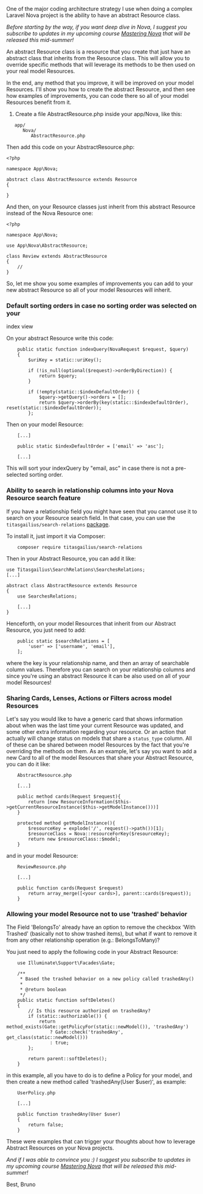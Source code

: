 One of the major coding architecture strategy I use when doing a complex Laravel Nova project
is the ability to have an abstract Resource class.

*Before starting by the way, if you want deep dive in Nova, I suggest you subscribe to updates
in my upcoming course [Mastering Nova](*https://www.masteringnova.com) that will be released
this mid-summer!*

An abstract Resource class is a resource that you create that just have
an abstract class that inherits from the Resource class. This will allow you to
override specific methods that will leverage its methods to be then used
on your real model Resources.

In the end, any method that you improve, it will be improved on your model Resources.
I'll show you how to create the abstract Resource, and then see how examples
of improvements, you can code there so all of your model Resources benefit from it.

1. Create a file AbstractResource.php inside your app/Nova, like this:

```
   app/
      Nova/
         AbstractResource.php
```

Then add this code on your AbstractResource.php:

```
<?php

namespace App\Nova;

abstract class AbstractResource extends Resource
{

}
```

And then, on your Resource classes just inherit from this abstract Resource instead
of the Nova Resource one:

```
<?php

namespace App\Nova;

use App\Nova\AbstractResource;

class Review extends AbstractResource
{
    //
}
```

So, let me show you some examples of improvements you can add to your new
abstract Resource so all of your model Resources will inherit.

### Default sorting orders in case no sorting order was selected on your
index view

On your abstract Resource write this code:

```
    public static function indexQuery(NovaRequest $request, $query)
    {
        $uriKey = static::uriKey();

        if (!is_null(optional($request)->orderByDirection)) {
            return $query;
        }

        if (!empty(static::$indexDefaultOrder)) {
            $query->getQuery()->orders = [];
            return $query->orderBy(key(static::$indexDefaultOrder), reset(static::$indexDefaultOrder));
        };
```

Then on your model Resource:

```
    [...]

    public static $indexDefaultOrder = ['email' => 'asc'];

    [...]
```

This will sort your indexQuery by "email, asc" in case there is not a pre-selected
sorting order.

### Ability to search in relationship columns into your Nova Resource search feature

If you have a relationship field you might have seen that you cannot use it
to search on your Resource search field. In that case, you can use the
`titasgailius/search-relations` [package](*https://github.com/TitasGailius/nova-search-relations).

To install it, just import it via Composer:

```
    composer require titasgailius/search-relations
```

Then in your Abstract Resource, you can add it like:

```
use Titasgailius\SearchRelations\SearchesRelations;
[...]

abstract class AbstractResource extends Resource
{
    use SearchesRelations;

    [...]
}
```

Henceforth, on your model Resources that inherit from our Abstract Resource,
you just need to add:

```
    public static $searchRelations = [
        'user' => ['username', 'email'],
    ];
```

where the key is your relationship name, and then an array of searchable column values. Therefore you can search on your relationship columns
and since you're using an abstract Resource it can be also used on all of your
model Resources!

### Sharing Cards, Lenses, Actions or Filters across model Resources

Let's say you would like to have a generic card that shows information about when
was the last time your current Resource was updated, and some other extra information
regarding your resource. Or an action that actually will change status on models
that share a `status_type` column. All of these can be shared between model Resources
by the fact that you're overriding the methods on them. As an example, let's say
you want to add a new Card to all of the model Resources that share your
Abstract Resource, you can do it like:

```
    AbstractResource.php

    [...]

    public method cards(Request $request){
        return [new ResourceInformation($this->getCurrentResourceInstance($this->getModelInstance()))]
    }

    protected method getModelInstance(){
        $resourceKey = explode('/', request()->path())[1];
        $resourceClass = Nova::resourceForKey($resourceKey);
        return new $resourceClass::$model;
    }
```
and in your model Resource:

```
    ReviewResource.php

    [...]

    public function cards(Request $request)
        return array_merge([<your cards>], parent::cards($request));
    }
```

### Allowing your model Resource not to use 'trashed' behavior

The Field 'BelongsTo' already have an option to remove the checkbox 'With Trashed'
(basically not to show trashed items), but what if want to remove it from any
other relationship operation (e.g.: BelongsToMany)?

You just need to apply the following code in your Abstract Resource:

```
    use Illuminate\Support\Facades\Gate;

    /**
     * Based the trashed behavior on a new policy called trashedAny()
     *
     * @return boolean
     */
    public static function softDeletes()
    {
        // Is this resource authorized on trashedAny?
        if (static::authorizable()) {
            return method_exists(Gate::getPolicyFor(static::newModel()), 'trashedAny')
                ? Gate::check('trashedAny', get_class(static::newModel()))
                : true;
        };

        return parent::softDeletes();
    }
```

in this example, all you have to do is to define a Policy for your model, and then
create a new method called 'trashedAny(User $user)', as example:

```
    UserPolicy.php

    [...]

    public function trashedAny(User $user)
    {
        return false;
    }
```

These were examples that can trigger your thoughts about how to leverage
Abstract Resources on your Nova projects.

*And if I was able to convince you :) I suggest you subscribe to updates
in my upcoming course [Mastering Nova](*https://www.masteringnova.com) that will be released
this mid-summer!*

Best,
Bruno